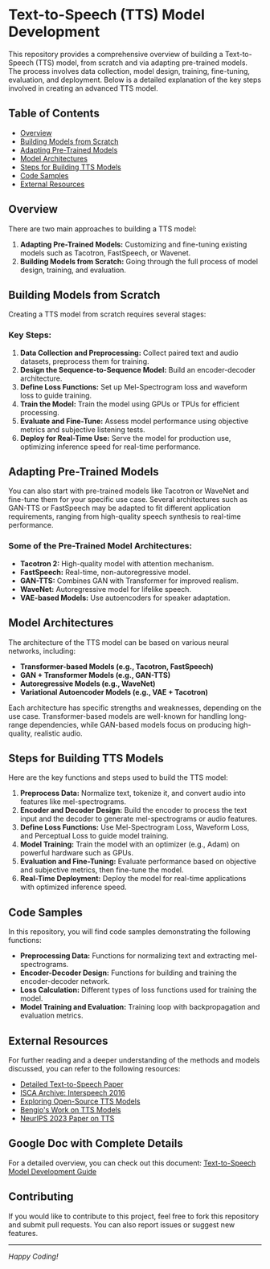 # Text-to-Speech (TTS) Model Development

This repository provides a comprehensive overview of building a Text-to-Speech (TTS) model, from scratch and via adapting pre-trained models. The process involves data collection, model design, training, fine-tuning, evaluation, and deployment. Below is a detailed explanation of the key steps involved in creating an advanced TTS model.

## Table of Contents
- [Overview](#overview)
- [Building Models from Scratch](#building-models-from-scratch)
- [Adapting Pre-Trained Models](#adapting-pre-trained-models)
- [Model Architectures](#model-architectures)
- [Steps for Building TTS Models](#steps-for-building-tts-models)
- [Code Samples](#code-samples)
- [External Resources](#external-resources)

## Overview

There are two main approaches to building a TTS model:
1. **Adapting Pre-Trained Models:** Customizing and fine-tuning existing models such as Tacotron, FastSpeech, or Wavenet.
2. **Building Models from Scratch:** Going through the full process of model design, training, and evaluation.

## Building Models from Scratch

Creating a TTS model from scratch requires several stages:

### Key Steps:
1. **Data Collection and Preprocessing:** Collect paired text and audio datasets, preprocess them for training.
2. **Design the Sequence-to-Sequence Model:** Build an encoder-decoder architecture.
3. **Define Loss Functions:** Set up Mel-Spectrogram loss and waveform loss to guide training.
4. **Train the Model:** Train the model using GPUs or TPUs for efficient processing.
5. **Evaluate and Fine-Tune:** Assess model performance using objective metrics and subjective listening tests.
6. **Deploy for Real-Time Use:** Serve the model for production use, optimizing inference speed for real-time performance.

## Adapting Pre-Trained Models

You can also start with pre-trained models like Tacotron or WaveNet and fine-tune them for your specific use case. Several architectures such as GAN-TTS or FastSpeech may be adapted to fit different application requirements, ranging from high-quality speech synthesis to real-time performance.

### Some of the Pre-Trained Model Architectures:
- **Tacotron 2:** High-quality model with attention mechanism.
- **FastSpeech:** Real-time, non-autoregressive model.
- **GAN-TTS:** Combines GAN with Transformer for improved realism.
- **WaveNet:** Autoregressive model for lifelike speech.
- **VAE-based Models:** Use autoencoders for speaker adaptation.

## Model Architectures

The architecture of the TTS model can be based on various neural networks, including:
- **Transformer-based Models (e.g., Tacotron, FastSpeech)**
- **GAN + Transformer Models (e.g., GAN-TTS)**
- **Autoregressive Models (e.g., WaveNet)**
- **Variational Autoencoder Models (e.g., VAE + Tacotron)**

Each architecture has specific strengths and weaknesses, depending on the use case. Transformer-based models are well-known for handling long-range dependencies, while GAN-based models focus on producing high-quality, realistic audio.

## Steps for Building TTS Models

Here are the key functions and steps used to build the TTS model:

1. **Preprocess Data:** Normalize text, tokenize it, and convert audio into features like mel-spectrograms.
2. **Encoder and Decoder Design:** Build the encoder to process the text input and the decoder to generate mel-spectrograms or audio features.
3. **Define Loss Functions:** Use Mel-Spectrogram Loss, Waveform Loss, and Perceptual Loss to guide model training.
4. **Model Training:** Train the model with an optimizer (e.g., Adam) on powerful hardware such as GPUs.
5. **Evaluation and Fine-Tuning:** Evaluate performance based on objective and subjective metrics, then fine-tune the model.
6. **Real-Time Deployment:** Deploy the model for real-time applications with optimized inference speed.

## Code Samples

In this repository, you will find code samples demonstrating the following functions:
- **Preprocessing Data:** Functions for normalizing text and extracting mel-spectrograms.
- **Encoder-Decoder Design:** Functions for building and training the encoder-decoder network.
- **Loss Calculation:** Different types of loss functions used for training the model.
- **Model Training and Evaluation:** Training loop with backpropagation and evaluation metrics.

## External Resources

For further reading and a deeper understanding of the methods and models discussed, you can refer to the following resources:
- [Detailed Text-to-Speech Paper](https://storage.prod.researchhub.com/uploads/papers/2024/02/29/2402.08093.pdf)
- [ISCA Archive: Interspeech 2016](https://www.isca-archive.org/interspeech_2016/wang16e_interspeech.pdf)
- [Exploring Open-Source TTS Models](https://www.bentoml.com/blog/exploring-the-world-of-open-source-text-to-speech-models)
- [Bengio's Work on TTS Models](https://bengio.abracadoudou.com/cv/publications/pdf/wang_2017_arxiv.pdf)
- [NeurIPS 2023 Paper on TTS](https://proceedings.neurips.cc/paper_files/paper/2023/file/3eaad2a0b62b5ed7a2e66c2188bb1449-Paper-Conference.pdf)

## Google Doc with Complete Details

For a detailed overview, you can check out this document:
[Text-to-Speech Model Development Guide](https://docs.google.com/document/d/150Q3TMSho00y0GFi9WXPOxh1mMrPtnoIQfo5bfx5JYg/edit?usp=sharing)

## Contributing

If you would like to contribute to this project, feel free to fork this repository and submit pull requests. You can also report issues or suggest new features.

---

*Happy Coding!*

